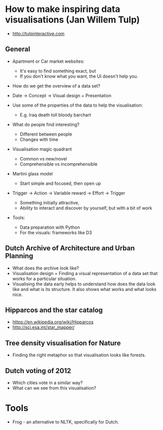 # How to make inspiring data visualisations (Jan Willem Tulp)

- http://tulpinteractive.com

## General

- Apartment or Car market websites:
  - It's easy to find something exact, but
  - If you don't know what you want, the UI doesn't help you.
- How do we get the overview of a data set?
- Date -> Concept -> Visual design + Presentation
- Use some of the properties of the data to help the visualisation:
  - E.g. Iraq death toll bloody barchart

- What do people find interesting?
  - Different between people
  - Changes with time

- Visualisation magic quadrant
  - Common vs new/novel
  - Comprehensible vs incomprehensible

- Martini glass model
  - Start simple and focused, then open up

- Trigger -> Action -> Variable reward -> Effort -> Trigger
  - Something initially attractive,
  - Ability to interact and discover by yourself, but with a bit of work

- Tools:
  - Data preparation with Python
  - For the visuals: frameworks like D3

## Dutch Archive of Architecture and Urban Planning

- What does the archive look like?
- Visualisation design = Finding a visual representation of a data set that
  works for a particular situation.
- Visualising the data early helps to understand how does the data look like
  and what is its structure. It also shows what works and what looks nice.

## Hipparcos and the star catalog

- https://en.wikipedia.org/wiki/Hipparcos
- http://sci.esa.int/star_mapper/

## Tree density visualisation for Nature

- Finding the right metaphor so that visualisation looks like forests.

## Dutch voting of 2012

- Which cities vote in a similar way?
- What can we see from this visualisation?

# Tools

- Frog - an alternative to NLTK, specifically for Dutch.
